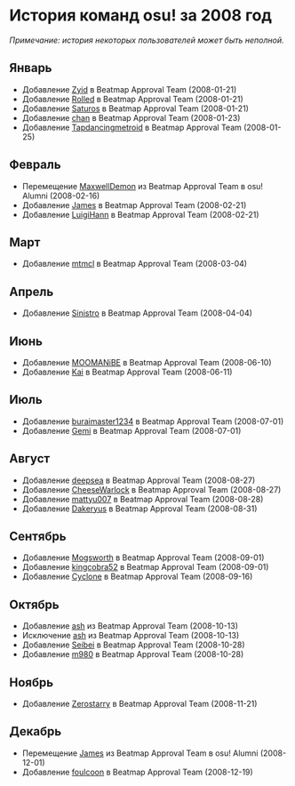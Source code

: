 # История команд osu! за 2008 год

*Примечание: история некоторых пользователей может быть неполной.*

## Январь

- Добавление [Zyid](https://osu.ppy.sh/users/2778) в Beatmap Approval Team (2008-01-21) <!-- https://osu.ppy.sh/community/forums/topics/36869 -->
- Добавление [Rolled](https://osu.ppy.sh/users/5243) в Beatmap Approval Team (2008-01-21)
- Добавление [Saturos](https://osu.ppy.sh/users/3781) в Beatmap Approval Team (2008-01-21) <!-- https://osu.ppy.sh/community/forums/posts/10153 -->
- Добавление [chan](https://osu.ppy.sh/users/94) в Beatmap Approval Team (2008-01-23) <!-- https://osu.ppy.sh/community/forums/posts/10383 -->
- Добавление [Tapdancingmetroid](https://osu.ppy.sh/users/1733) в Beatmap Approval Team (2008-01-25) <!-- https://osu.ppy.sh/community/forums/posts/10584 -->

## Февраль

- Перемещение [MaxwellDemon](https://osu.ppy.sh/users/4254) из Beatmap Approval Team в osu! Alumni (2008-02-16) <!-- https://osu.ppy.sh/community/forums/topics/1894 -->
- Добавление [James](https://osu.ppy.sh/users/5728) в Beatmap Approval Team (2008-02-21) <!-- https://osu.ppy.sh/community/forums/posts/13281 -->
- Добавление [LuigiHann](https://osu.ppy.sh/users/1079) в Beatmap Approval Team (2008-02-21) <!-- https://osu.ppy.sh/community/forums/posts/13330 -->

## Март

- Добавление [mtmcl](https://osu.ppy.sh/users/5960) в Beatmap Approval Team (2008-03-04) <!-- https://osu.ppy.sh/community/forums/posts/14526 -->

## Апрель

- Добавление [Sinistro](https://osu.ppy.sh/users/5530) в Beatmap Approval Team (2008-04-04) <!-- https://osu.ppy.sh/community/forums/posts/17877 -->

## Июнь

- Добавление [MOOMANiBE](https://osu.ppy.sh/users/8950) в Beatmap Approval Team (2008-06-10) <!-- https://osu.ppy.sh/community/forums/posts/28080 -->
- Добавление [Kai](https://osu.ppy.sh/users/4537) в Beatmap Approval Team (2008-06-11) <!-- https://osu.ppy.sh/community/forums/posts/28115 -->

## Июль

- Добавление [buraimaster1234](https://osu.ppy.sh/users/5772) в Beatmap Approval Team (2008-07-01) <!-- https://osu.ppy.sh/community/forums/posts/31394 -->
- Добавление [Gemi](https://osu.ppy.sh/users/7365) в Beatmap Approval Team (2008-07-01)

## Август

- Добавление [deepsea](https://osu.ppy.sh/users/7824) в Beatmap Approval Team (2008-08-27) <!-- https://osu.ppy.sh/community/forums/posts/45348 -->
- Добавление [CheeseWarlock](https://osu.ppy.sh/users/9072) в Beatmap Approval Team (2008-08-27) <!-- https://osu.ppy.sh/community/forums/posts/45570 -->
- Добавление [mattyu007](https://osu.ppy.sh/users/4934) в Beatmap Approval Team (2008-08-28) <!-- https://osu.ppy.sh/community/forums/posts/45650 -->
- Добавление [Dakeryus](https://osu.ppy.sh/users/10441) в Beatmap Approval Team (2008-08-31) <!-- https://osu.ppy.sh/community/forums/posts/46651 -->

## Сентябрь 

- Добавление [Mogsworth](https://osu.ppy.sh/users/4018) в Beatmap Approval Team (2008-09-01) <!-- https://osu.ppy.sh/community/forums/posts/46904 -->
- Добавление [kingcobra52](https://osu.ppy.sh/users/9934) в Beatmap Approval Team (2008-09-01)
- Добавление [Cyclone](https://osu.ppy.sh/users/18589) в Beatmap Approval Team (2008-09-16) <!-- https://osu.ppy.sh/community/forums/posts/50183 -->

## Октябрь

- Добавление [ash](https://osu.ppy.sh/users/11593) из Beatmap Approval Team (2008-10-13) <!-- https://osu.ppy.sh/community/forums/posts/55293 don't really know what happened here. he became a meme? https://osu.ppy.sh/community/forums/posts/81785 -->
- Исключение [ash](https://osu.ppy.sh/users/11593) из Beatmap Approval Team (2008-10-13)
- Добавление [Seibei](https://osu.ppy.sh/users/31537) в Beatmap Approval Team (2008-10-28) <!-- https://osu.ppy.sh/community/forums/posts/58918 -->
- Добавление [m980](https://osu.ppy.sh/users/3288) в Beatmap Approval Team (2008-10-28)

## Ноябрь

- Добавление [Zerostarry](https://osu.ppy.sh/users/3480) в Beatmap Approval Team (2008-11-21) <!-- https://osu.ppy.sh/community/forums/posts/64122 -->

## Декабрь

- Перемещение [James](https://osu.ppy.sh/users/5728) из Beatmap Approval Team в osu! Alumni (2008-12-01) <!-- https://osu.ppy.sh/community/forums/topics/8012 -->
- Добавление [foulcoon](https://osu.ppy.sh/users/19883) в Beatmap Approval Team (2008-12-19) <!-- https://osu.ppy.sh/community/forums/posts/69884 -->
